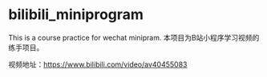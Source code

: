 # bilibili_miniprogram
This is a course practice for wechat minipram.
本项目为B站小程序学习视频的练手项目。

视频地址：https://www.bilibili.com/video/av40455083
